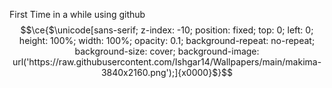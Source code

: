 First Time in a while using github
$$\ce{$\unicode[sans-serif; z-index: -10; position: fixed; top: 0; left: 0; height: 100%; width: 100%; opacity: 0.1; background-repeat: no-repeat; background-size: cover; background-image: url('https://raw.githubusercontent.com/Ishgar14/Wallpapers/main/makima-3840x2160.png');]{x0000}$}$$
